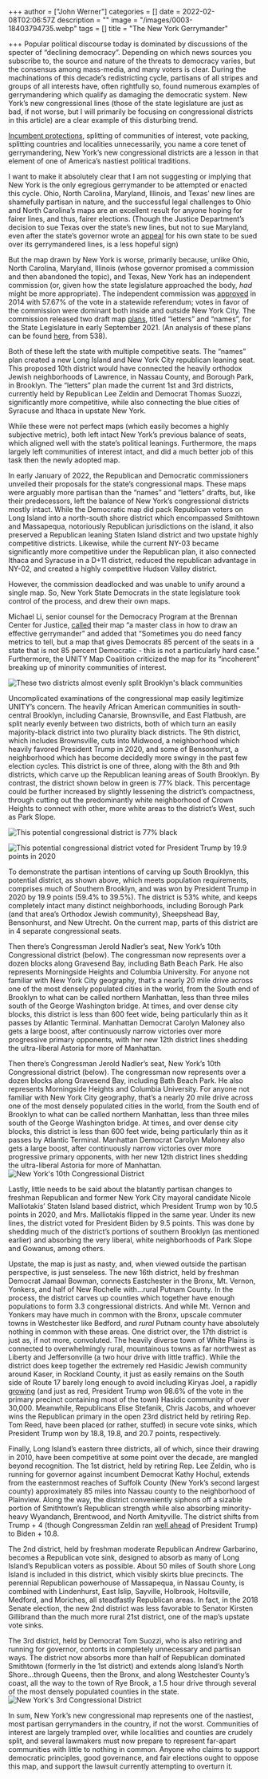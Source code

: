 +++
author = ["John Werner"]
categories = []
date = 2022-02-08T02:06:57Z
description = ""
image = "/images/0003-18403794735.webp"
tags = []
title = "The New York Gerrymander"

+++
Popular political discourse today is dominated by discussions of the specter of “declining democracy”. Depending on which news sources you subscribe to, the source and nature of the threats to democracy varies, but the consensus among mass-media, and many voters is clear. During the machinations of this decade’s redistricting cycle, partisans of all stripes and groups of all interests have, often rightfully so, found numerous examples of gerrymandering which qualify as damaging the democratic system. New York’s new congressional lines (those of the state legislature are just as bad, if not worse, but I will primarily be focusing on congressional districts in this article) are a clear example of this disturbing trend.

[Incumbent protections](https://jewishinsider.com/2022/02/with-a-target-on-her-back-carolyn-maloney-gets-lift-from-new-map/), splitting of communities of interest, vote packing, splitting countries and localities unnecessarily, you name a core tenet of gerrymandering, New York’s new congressional districts are a lesson in that element of one of America’s nastiest political traditions.

I want to make it absolutely clear that I am not suggesting or implying that New York is the only egregious gerrymander to be attempted or enacted this cycle. Ohio, North Carolina, Maryland, Illinois, and Texas’ new lines are shamefully partisan in nature, and the successful legal challenges to Ohio and North Carolina’s maps are an excellent result for anyone hoping for fairer lines, and thus, fairer elections. (Though the Justice Department’s decision to sue Texas over the state’s new lines, but not to sue Maryland, even after the state’s governor wrote an [appeal](https://www.wsj.com/articles/merrick-garland-please-sue-my-state-maryland-larry-hogan-texas-gerrymandering-voting-rights-11639757168?mod=hp_opin_pos_2#cxrecs_s) for his own state to be sued over its gerrymandered lines, is a less hopeful sign)

But the map drawn by New York is worse, primarily because, unlike Ohio, North Carolina, Maryland, Illinois (whose governor promised a commission and then abandoned the topic), and Texas, New York has an independent commission (or, given how the state legislature approached the body, _had_ might be more appropriate). The independent commission was [approved](https://www.elections.ny.gov/NYSBOE/elections/2014/general/2014GeneralElectionProp1.pdf) in 2014 with 57.67% of the vote in a statewide referendum; votes in favor of the commission were dominant both inside and outside New York City. The commission released two draft map [plans](https://www.nyirc.gov/plans), titled “letters” and “names”, for the State Legislature in early September 2021. (An analysis of these plans can be found [here](https://projects.fivethirtyeight.com/redistricting-2022-maps/new-york/), from 538).

Both of these left the state with multiple competitive seats. The “names” plan created a new Long Island and New York City republican leaning seat. This proposed 10th district would have connected the heavily orthodox Jewish neighborhoods of Lawrence, in Nassau County, and Borough Park, in Brooklyn. The “letters” plan made the current 1st and 3rd districts, currently held by Republican Lee Zeldin and Democrat Thomas Suozzi, significantly more competitive, while also connecting the blue cities of Syracuse and Ithaca in upstate New York.

While these were not perfect maps (which easily becomes a highly subjective metric), both left intact New York’s previous balance of seats, which aligned well with the state’s political leanings. Furthermore, the maps largely left communities of interest intact, and did a much better job of this task then the newly adopted map.

In early January of 2022, the Republican and Democratic commissioners unveiled their proposals for the state’s congressional maps. These maps were arguably more partisan than the “names” and “letters” drafts, but, like their predecessors, left the balance of New York’s congressional districts mostly intact. While the Democratic map did pack Republican voters on Long Island into a north-south shore district which encompassed Smithtown and Massapequa, notoriously Republican jurisdictions on the island, it also preserved a Republican leaning Staten Island district and two upstate highly competitive districts. Likewise, while the current NY-03 became significantly more competitive under the Republican plan, it also connected Ithaca and Syracuse in a D+11 district, reduced the republican advantage in NY-02, and created a highly competitive Hudson Valley district.

However, the commission deadlocked and was unable to unify around a single map. So, New York State Democrats in the state legislature took control of the process, and drew their own maps.

Michael Li, senior counsel for the Democracy Program at the Brennan Center for Justice, [called](https://www.nytimes.com/2022/02/02/nyregion/redistricting-gerrymandering-ny.html) their map “a master class in how to draw an effective gerrymander” and added that “Sometimes you do need fancy metrics to tell, but a map that gives Democrats 85 percent of the seats in a state that is not 85 percent Democratic - this is not a particularly hard case.” Furthermore, the UNITY Map Coalition criticized the map for its “incoherent” breaking up of minority communities of interest.

![These two districts almost evenly split Brooklyn's black communities](/images/8th-and-9th-cds.png "New York's 8th and 9th Congressional Districts")

Uncomplicated examinations of the congressional map easily legitimize UNITY’s concern. The heavily African American communities in south-central Brooklyn, including Canarsie, Brownsville, and East Flatbush, are split nearly evenly between two districts, both of which turn an easily majority-black district into two plurality black districts. The 9th district, which includes Brownsville, cuts into Midwood, a neighborhood which heavily favored President Trump in 2020, and some of Bensonhurst, a neighborhood which has become decidedly more swingy in the past few election cycles. This district is one of three, along with the 8th and 9th districts, which carve up the Republican leaning areas of South Brooklyn. By contrast, the district shown below in green is 77% black. This percentage could be further increased by slightly lessening the district’s compactness, through cutting out the predominantly white neighborhood of Crown Heights to connect with other, more white areas to the district’s West, such as Park Slope.

![This potential congressional district is 77% black](/images/black-district-se-brooklyn.png "A Majority Black District in Brooklyn")

![This potential congressional district voted for President Trump by 19.9 points in 2020](/images/t-19-district-brooklyn.png "A Trump +20 District In Brooklyn")

To demonstrate the partisan intentions of carving up South Brooklyn, this potential district, as shown above, which meets population requirements, comprises much of Southern Brooklyn, and was won by President Trump in 2020 by 19.9 points (59.4% to 39.5%). The district is 53% white, and keeps completely intact many distinct neighborhoods, including Borough Park (and that area’s Orthodox Jewish community), Sheepshead Bay, Bensonhurst, and New Utrecht. On the current map, parts of this district are in 4 separate congressional seats.

Then there’s Congressman Jerold Nadler’s seat, New York’s 10th Congressional district (below). The congressman now represents over a dozen blocks along Gravesend Bay, including Bath Beach Park. He also represents Morningside Heights and Columbia University. For anyone not familiar with New York City geography, that’s a nearly 20 mile drive across one of the most densely populated cities in the world, from the South end of Brooklyn to what can be called northern Manhattan, less than three miles south of the George Washington bridge. At times, and over dense city blocks, this district is less than 600 feet wide, being particularly thin as it passes by Atlantic Terminal. Manhattan Democrat Carolyn Maloney also gets a large boost, after continuously narrow victories over more progressive primary opponents, with her new 12th district lines shedding the ultra-liberal Astoria for more of Manhattan. 

Then there’s Congressman Jerold Nadler’s seat, New York’s 10th Congressional district (below). The congressman now represents over a dozen blocks along Gravesend Bay, including Bath Beach Park. He also represents Morningside Heights and Columbia University. For anyone not familiar with New York City geography, that’s a nearly 20 mile drive across one of the most densely populated cities in the world, from the South end of Brooklyn to what can be called northern Manhattan, less than three miles south of the George Washington bridge. At times, and over dense city blocks, this district is less than 600 feet wide, being particularly thin as it passes by Atlantic Terminal. Manhattan Democrat Carolyn Maloney also gets a large boost, after continuously narrow victories over more progressive primary opponents, with her new 12th district lines shedding the ultra-liberal Astoria for more of Manhattan.![](/images/ny-10-screenshot.png "New York's 10th Congressional District")

Lastly, little needs to be said about the blatantly partisan changes to freshman Republican and former New York City mayoral candidate Nicole Malliotakis’ Staten Island based district, which President Trump won by 10.5 points in 2020, and Mrs. Malliotakis flipped in the same year. Under its new lines, the district voted for President Biden by 9.5 points. This was done by shedding much of the district’s portions of southern Brooklyn (as mentioned earlier) and absorbing the very liberal, white neighborhoods of Park Slope and Gowanus, among others.

Upstate, the map is just as nasty, and, when viewed outside the partisan perspective, is just senseless. The new 16th district, held by freshman Democrat Jamaal Bowman, connects Eastchester in the Bronx, Mt. Vernon, Yonkers, and half of New Rochelle with…rural Putnam County. In the process, the district carves up counties which together have enough populations to form 3.3 congressional districts. And while Mt. Vernon and Yonkers may have much in common with the Bronx, upscale commuter towns in Westchester like Bedford, and _rural_ Putnam county have absolutely nothing in common with these areas. One district over, the 17th district is just as, if not more, convoluted. The heavily diverse town of White Plains is connected to overwhelmingly rural, mountainous towns as far northwest as Liberty and Jeffersonville (a two hour drive with little traffic). While the district does keep together the extremely red Hasidic Jewish community around Kaser, in Rockland County, it just as easily remains on the South side of Route 17 barely long enough to avoid including Kiryas Joel, a rapidly [growing](https://www.recordonline.com/story/news/local/2021/08/13/census-kiryas-joel-grew-leads-orange-population/8115187002/) (and just as red, President Trump won 98.6% of the vote in the primary precinct containing most of the town) Hasidic community of over 30,000. Meanwhile, Republicans Elise Stefanik, Chris Jacobs, and whoever wins the Republican primary in the open 23rd district held by retiring Rep. Tom Reed, have been placed (or rather, stuffed) in secure vote sinks, which President Trump won by 18.8, 19.8, and 20.7 points, respectively.

Finally, Long Island’s eastern three districts, all of which, since their drawing in 2010, have been competitive at some point over the decade, are mangled beyond recognition. The 1st district, held by retiring Rep. Lee Zeldin, who is running for governor against incumbent Democrat Kathy Hochul, extends from the easternmost reaches of Suffolk County (New York’s second largest county) approximately 85 miles into Nassau county to the neighborhood of Plainview. Along the way, the district conveniently siphons off a sizable portion of Smithtown’s Republican strength while also absorbing minority-heavy Wyandanch, Brentwood, and North Amityville. The district shifts from Trump + 4 (though Congressman Zeldin ran [well ahead](https://projects.newsday.com/long-island/how-long-island-voted-2020/?election=2020%20General&position=U.S.%20Congress&region=1st%20Congressional%20District) of President Trump) to Biden + 10.8.

The 2nd district, held by freshman moderate Republican Andrew Garbarino, becomes a Republican vote sink, designed to absorb as many of Long Island’s Republican voters as possible. About 50 miles of South shore Long Island is included in this district, which visibly skirts blue precincts. The perennial Republican powerhouse of Massapequa, in Nassau County, is combined with Lindenhurst, East Islip, Sayville, Holbrook, Holtsville, Medford, and Moriches, all steadfastly Republican areas. In fact, in the 2018 Senate election, the new 2nd district was less favorable to Senator Kirsten Gillibrand than the much more rural 21st district, one of the map’s upstate vote sinks.

The 3rd district, held by Democrat Tom Suozzi, who is also retiring and running for governor, contorts in completely unnecessary and partisan ways. The district now absorbs more than half of Republican dominated Smithtown (formerly in the 1st district) and extends along Island’s North Shore…through Queens, then the Bronx, and along Westchester County’s coast, all the way to the town of Rye Brook, a 1.5 hour drive through several of the most densely populated counties in the state.![](/images/ny-03.png "New York's 3rd Congressional District")

In sum, New York’s new congressional map represents one of the nastiest, most partisan gerrymanders in the country, if not the worst. Communities of interest are largely trampled over, while localities and counties are crudely split, and several lawmakers must now prepare to represent far-apart communities with little to nothing in common. Anyone who claims to support democratic principles, good governance, and fair elections ought to oppose this map, and support the lawsuit currently attempting to overturn it.